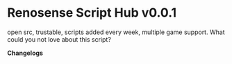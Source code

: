 # Renosense Script Hub v0.0.1
open src, trustable, scripts added every week, multiple game support. What could you not love about this script?

**Changelogs**

